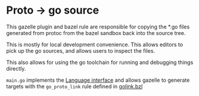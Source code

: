 # Proto -> go source

This gazelle plugin and bazel rule are responsible for copying the *.go files generated
from protoc from the bazel sandbox back into the source tree.

This is mostly for local development convenience. This allows editors to pick up the go
sources, and allows users to inspect the files.

This also allows for using the go toolchain for running and debugging things directly.

`main.go` implements the [Language interface](https://pkg.go.dev/github.com/bazelbuild/bazel-gazelle/language#Language)
and allows gazelle to generate targets with the `go_proto_link` rule defined in [golink.bzl](./golink.bzl)